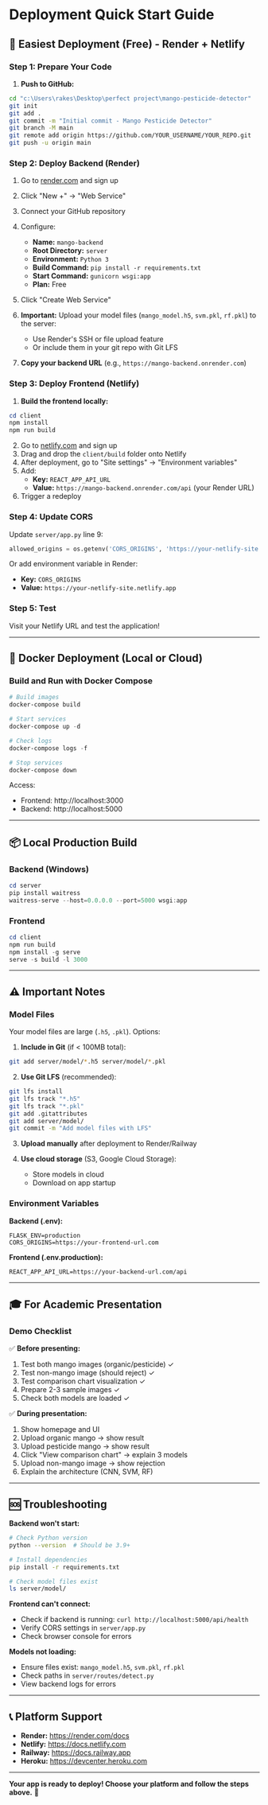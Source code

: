 # Deployment Quick Start Guide

## 🚀 Easiest Deployment (Free) - Render + Netlify

### Step 1: Prepare Your Code

1. **Push to GitHub:**
```bash
cd "c:\Users\rakes\Desktop\perfect project\mango-pesticide-detector"
git init
git add .
git commit -m "Initial commit - Mango Pesticide Detector"
git branch -M main
git remote add origin https://github.com/YOUR_USERNAME/YOUR_REPO.git
git push -u origin main
```

### Step 2: Deploy Backend (Render)

1. Go to [render.com](https://render.com) and sign up
2. Click "New +" → "Web Service"
3. Connect your GitHub repository
4. Configure:
   - **Name:** `mango-backend`
   - **Root Directory:** `server`
   - **Environment:** `Python 3`
   - **Build Command:** `pip install -r requirements.txt`
   - **Start Command:** `gunicorn wsgi:app`
   - **Plan:** Free
5. Click "Create Web Service"
6. **Important:** Upload your model files (`mango_model.h5`, `svm.pkl`, `rf.pkl`) to the server:
   - Use Render's SSH or file upload feature
   - Or include them in your git repo with Git LFS

7. **Copy your backend URL** (e.g., `https://mango-backend.onrender.com`)

### Step 3: Deploy Frontend (Netlify)

1. **Build the frontend locally:**
```powershell
cd client
npm install
npm run build
```

2. Go to [netlify.com](https://netlify.com) and sign up
3. Drag and drop the `client/build` folder onto Netlify
4. After deployment, go to "Site settings" → "Environment variables"
5. Add: 
   - **Key:** `REACT_APP_API_URL`
   - **Value:** `https://mango-backend.onrender.com/api` (your Render URL)
6. Trigger a redeploy

### Step 4: Update CORS

Update `server/app.py` line 9:
```python
allowed_origins = os.getenv('CORS_ORIGINS', 'https://your-netlify-site.netlify.app')
```

Or add environment variable in Render:
- **Key:** `CORS_ORIGINS`
- **Value:** `https://your-netlify-site.netlify.app`

### Step 5: Test

Visit your Netlify URL and test the application!

---

## 🐳 Docker Deployment (Local or Cloud)

### Build and Run with Docker Compose

```powershell
# Build images
docker-compose build

# Start services
docker-compose up -d

# Check logs
docker-compose logs -f

# Stop services
docker-compose down
```

Access:
- Frontend: http://localhost:3000
- Backend: http://localhost:5000

---

## 📦 Local Production Build

### Backend (Windows)

```powershell
cd server
pip install waitress
waitress-serve --host=0.0.0.0 --port=5000 wsgi:app
```

### Frontend

```powershell
cd client
npm run build
npm install -g serve
serve -s build -l 3000
```

---

## ⚠️ Important Notes

### Model Files
Your model files are large (`.h5`, `.pkl`). Options:

1. **Include in Git** (if < 100MB total):
```bash
git add server/model/*.h5 server/model/*.pkl
```

2. **Use Git LFS** (recommended):
```bash
git lfs install
git lfs track "*.h5"
git lfs track "*.pkl"
git add .gitattributes
git add server/model/
git commit -m "Add model files with LFS"
```

3. **Upload manually** after deployment to Render/Railway

4. **Use cloud storage** (S3, Google Cloud Storage):
   - Store models in cloud
   - Download on app startup

### Environment Variables

**Backend (.env):**
```
FLASK_ENV=production
CORS_ORIGINS=https://your-frontend-url.com
```

**Frontend (.env.production):**
```
REACT_APP_API_URL=https://your-backend-url.com/api
```

---

## 🎓 For Academic Presentation

### Demo Checklist

✅ **Before presenting:**
1. Test both mango images (organic/pesticide) ✓
2. Test non-mango image (should reject) ✓
3. Test comparison chart visualization ✓
4. Prepare 2-3 sample images ✓
5. Check both models are loaded ✓

✅ **During presentation:**
1. Show homepage and UI
2. Upload organic mango → show result
3. Upload pesticide mango → show result
4. Click "View comparison chart" → explain 3 models
5. Upload non-mango image → show rejection
6. Explain the architecture (CNN, SVM, RF)

---

## 🆘 Troubleshooting

**Backend won't start:**
```bash
# Check Python version
python --version  # Should be 3.9+

# Install dependencies
pip install -r requirements.txt

# Check model files exist
ls server/model/
```

**Frontend can't connect:**
- Check if backend is running: `curl http://localhost:5000/api/health`
- Verify CORS settings in `server/app.py`
- Check browser console for errors

**Models not loading:**
- Ensure files exist: `mango_model.h5`, `svm.pkl`, `rf.pkl`
- Check paths in `server/routes/detect.py`
- View backend logs for errors

---

## 📞 Platform Support

- **Render:** https://render.com/docs
- **Netlify:** https://docs.netlify.com
- **Railway:** https://docs.railway.app
- **Heroku:** https://devcenter.heroku.com

---

**Your app is ready to deploy! Choose your platform and follow the steps above.** 🚀
